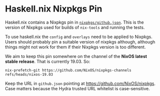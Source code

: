 # Haskell.nix Nixpkgs Pin

Haskell.nix contains a Nixpkgs pin in
[`nixpkgs/github.json`](https://github.com/input-output-hk/haskell.nix/blob/master/nixpkgs/github.json).
This is the version of Nixpkgs used for builds of `nix-tools` and
running the tests.

To use haskell.nix the `config` and `overlays` need to be applied to
Nixpkgs.  Users should probably pin a suitable version of nixpkgs
although, although things might not work for them if their Nixpkgs version is
too different.

We aim to keep this pin somewhere on the channel of the **NixOS latest
stable release**. That is currently 19.03. So:

```
nix-prefetch-git https://github.com/NixOS/nixpkgs-channels refs/heads/nixos-19.03
```

Keep the URL in `github.json` pointing at
<https://github.com/NixOS/nixpkgs>. Case matters because the Hydra
trusted URL whitelist is case-sensitive.
